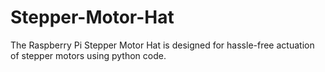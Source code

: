# Stepper-Motor-Hat
The Raspberry Pi Stepper Motor Hat is designed for hassle-free actuation of stepper motors using python code. 
